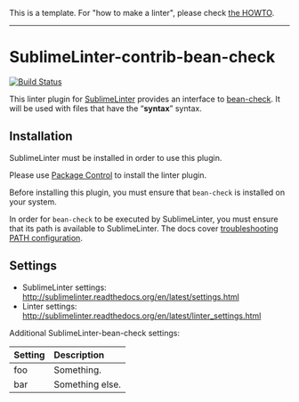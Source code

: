 This is a template. For "how to make a linter", please check [the HOWTO](HOWTO.md).

-----------------------------------------------------------------

SublimeLinter-contrib-bean-check
================================

[![Build Status](https://travis-ci.org/SublimeLinter/SublimeLinter-contrib-bean-check.svg?branch=master)](https://travis-ci.org/SublimeLinter/SublimeLinter-contrib-bean-check)

This linter plugin for [SublimeLinter](https://github.com/SublimeLinter/SublimeLinter) provides an interface to [bean-check](__linter_homepage__). It will be used with files that have the “__syntax__” syntax.

## Installation
SublimeLinter must be installed in order to use this plugin. 

Please use [Package Control](https://packagecontrol.io) to install the linter plugin.

Before installing this plugin, you must ensure that `bean-check` is installed on your system.

In order for `bean-check` to be executed by SublimeLinter, you must ensure that its path is available to SublimeLinter. The docs cover [troubleshooting PATH configuration](http://sublimelinter.readthedocs.io/en/latest/troubleshooting.html#finding-a-linter-executable).

## Settings
- SublimeLinter settings: http://sublimelinter.readthedocs.org/en/latest/settings.html
- Linter settings: http://sublimelinter.readthedocs.org/en/latest/linter_settings.html

Additional SublimeLinter-bean-check settings:

|Setting|Description    |
|:------|:--------------|
|foo    |Something.     |
|bar    |Something else.|
